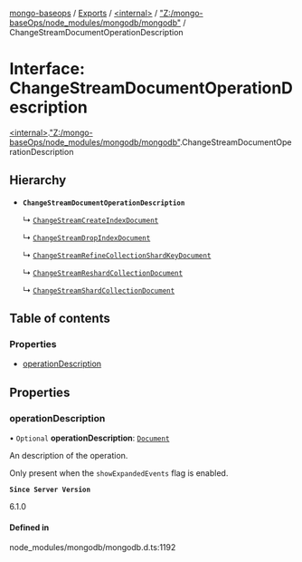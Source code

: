 [mongo-baseops](../README.md) / [Exports](../modules.md) / [\<internal\>](../modules/internal_.md) / ["Z:/mongo-baseOps/node\_modules/mongodb/mongodb"](../modules/internal_._Z__mongo_baseOps_node_modules_mongodb_mongodb_.md) / ChangeStreamDocumentOperationDescription

# Interface: ChangeStreamDocumentOperationDescription

[\<internal\>](../modules/internal_.md).["Z:/mongo-baseOps/node\_modules/mongodb/mongodb"](../modules/internal_._Z__mongo_baseOps_node_modules_mongodb_mongodb_.md).ChangeStreamDocumentOperationDescription

## Hierarchy

- **`ChangeStreamDocumentOperationDescription`**

  ↳ [`ChangeStreamCreateIndexDocument`](internal_._Z__mongo_baseOps_node_modules_mongodb_mongodb_.ChangeStreamCreateIndexDocument.md)

  ↳ [`ChangeStreamDropIndexDocument`](internal_._Z__mongo_baseOps_node_modules_mongodb_mongodb_.ChangeStreamDropIndexDocument.md)

  ↳ [`ChangeStreamRefineCollectionShardKeyDocument`](internal_._Z__mongo_baseOps_node_modules_mongodb_mongodb_.ChangeStreamRefineCollectionShardKeyDocument.md)

  ↳ [`ChangeStreamReshardCollectionDocument`](internal_._Z__mongo_baseOps_node_modules_mongodb_mongodb_.ChangeStreamReshardCollectionDocument.md)

  ↳ [`ChangeStreamShardCollectionDocument`](internal_._Z__mongo_baseOps_node_modules_mongodb_mongodb_.ChangeStreamShardCollectionDocument.md)

## Table of contents

### Properties

- [operationDescription](internal_._Z__mongo_baseOps_node_modules_mongodb_mongodb_.ChangeStreamDocumentOperationDescription.md#operationdescription)

## Properties

### operationDescription

• `Optional` **operationDescription**: [`Document`](internal_._Z__mongo_baseOps_node_modules_mongodb_mongodb_.BSON.Document.md)

An description of the operation.

Only present when the `showExpandedEvents` flag is enabled.

**`Since Server Version`**

6.1.0

#### Defined in

node_modules/mongodb/mongodb.d.ts:1192
